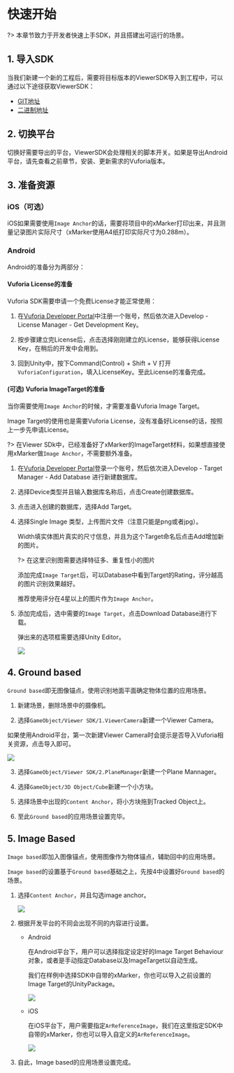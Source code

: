 # 快速开始

?> 本章节致力于开发者快速上手SDK，并且搭建出可运行的场景。



## 1. 导入SDK

当我们新建一个新的工程后，需要将目标版本的ViewerSDK导入到工程中，可以通过以下途径获取ViewerSDK：

- [GIT地址]("")
- [二进制地址]("")



## 2. 切换平台

切换好需要导出的平台，ViewerSDK会处理相关的脚本开关。如果是导出Android平台，请先查看之前章节，安装、更新需求的Vuforia版本。



## 3. 准备资源

### iOS（可选）

iOS如果需要使用`Image Anchor`的话，需要将项目中的xMarker打印出来，并且测量记录图片实际尺寸（xMarker使用A4纸打印实际尺寸为0.288m）。



### Android

Android的准备分为两部分：



#### Vuforia License的准备

Vuforia SDK需要申请一个免费License才能正常使用：

1. 在[Vuforia Developer Portal](https://developer.vuforia.com/)中注册一个账号，然后依次进入Develop - License Manager - Get Development Key。

   

2. 按步骤建立完License后，点击选择刚刚建立的License，能够获得License Key，在稍后的开发中会用到。

   

3. 回到Unity中，按下Command(Control) + Shift + V 打开`VuforiaConfiguration`，填入LicenseKey。至此License的准备完成。

   

####  **(可选)** Vuforia ImageTarget的准备

当你需要使用`Image Anchor`的时候，才需要准备Vuforia Image Target。

Image Target的使用也是需要Vuforia License，没有准备好License的话，按照上一步先申请License。

?> 在Viewer SDk中，已经准备好了xMarker的ImageTarget材料，如果想直接使用xMarker做`Image Anchor`，不需要额外准备。

1. 在[Vuforia Developer Portal](https://developer.vuforia.com/)登录一个账号，然后依次进入Develop - Target Manager - Add Database 进行新建数据库。

   

2. 选择Device类型并且输入数据库名称后，点击Create创建数据库。

   

3. 点击进入创建的数据库，选择Add Target。

   

4. 选择Single Image 类型，上传图片文件（注意只能是png或者jpg）。

   Width填实体图片真实的尺寸信息，并且为这个Target命名后点击Add增加新的图片。

   

   ?> 在这里识别图需要选择特征多、重复性小的图片

   

   添加完成`Image Target`后，可以Database中看到Target的Rating，评分越高的图片识别效果越好。

   推荐使用评分在4星以上的图片作为`Image Anchor`。

   

5. 添加完成后，选中需要的`Image Target`，点击Download Database进行下载。

   弹出来的选项框需要选择Unity Editor。

   ![](https://ximmerse-1253940012.cos.ap-guangzhou.myqcloud.com/viewsdk/sdkvuforia-databaes-download-target.png)



## 4. Ground based

`Ground based`即无图像锚点，使用识别地面平面确定物体位置的应用场景。



 1. 新建场景，删除场景中的摄像机。

  

 2. 选择`GameObject/Viewer SDK/1.ViewerCamera`新建一个Viewer Camera。

  如果使用Android平台，第一次新建Viewer Camera时会提示是否导入Vuforia相关资源，点击导入即可。

  ![](https://ximmerse-1253940012.cos.ap-guangzhou.myqcloud.com/viewsdk/sdkvuforia-import-assets.png)

  

3. 选择`GameObject/Viewer SDK/2.PlaneManager`新建一个Plane Mannager。

   

4. 选择`GameObject/3D Object/Cube`新建一个小方块。

   

5. 选择场景中出现的`Content Anchor`，将小方块拖到Tracked Object上。

   

6. 至此`Ground based`的应用场景设置完毕。

## 5. Image Based

`Image based`即加入图像锚点，使用图像作为物体锚点，辅助回中的应用场景。

`Image based`的设置基于`Ground based`基础之上，先按4中设置好`Ground based`的场景。



1. 选择`Content Anchor`，并且勾选image anchor。

   ![](https://ximmerse-1253940012.cos.ap-guangzhou.myqcloud.com/viewsdk/sdkcontent-stage-inspector.png)

   

2. 根据开发平台的不同会出现不同的内容进行设置。

   - Android

     在Android平台下，用户可以选择指定设定好的Image Target Behaviour对象，或者是手动指定Database以及ImageTarget以自动生成。

     我们在样例中选择SDK中自带的xMarker，你也可以导入之前设置的Image Target的UnityPackage。

     ![](https://ximmerse-1253940012.cos.ap-guangzhou.myqcloud.com/viewsdk/sdkcontent-anchor-android-settings.png)

   - iOS

     在iOS平台下，用户需要指定`ArReferenceImage`，我们在这里指定SDK中自带的xMarker，你也可以导入自定义的`ArReferenceImage`。

     ![](https://ximmerse-1253940012.cos.ap-guangzhou.myqcloud.com/viewsdk/sdkcontent-anchor-iOS-settings.png)

     

3. 自此，Image based的应用场景设置完成。